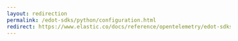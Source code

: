 ```yaml
---
layout: redirection
permalink: /edot-sdks/python/configuration.html
redirect: https://www.elastic.co/docs/reference/opentelemetry/edot-sdks/python/configuration.html
---
```

